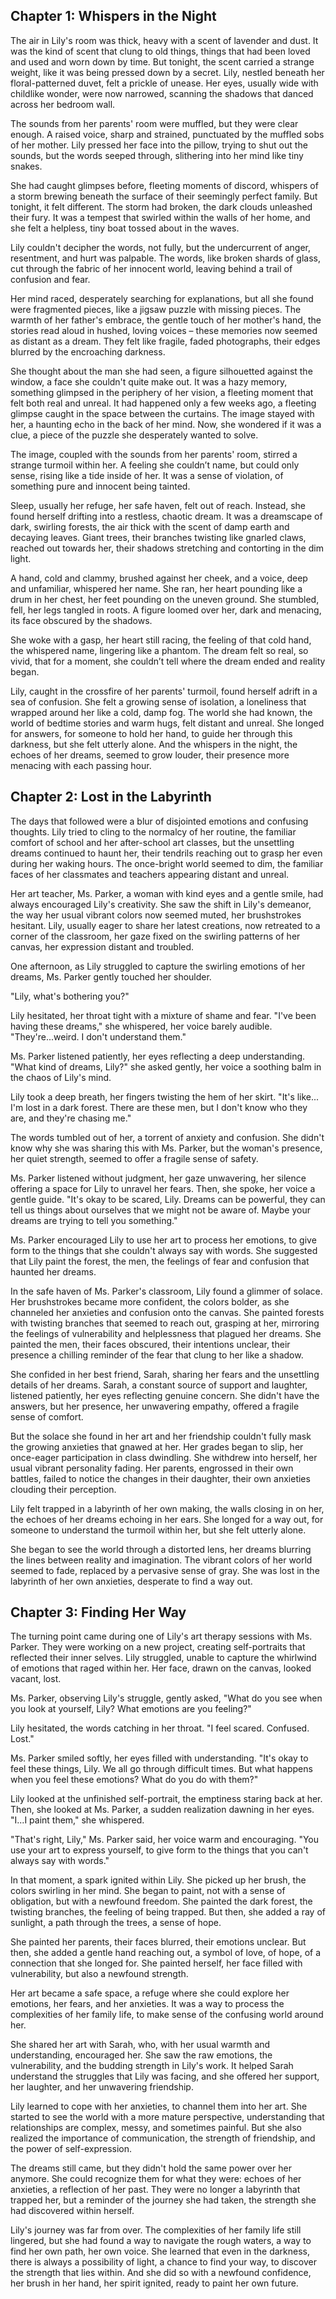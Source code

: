 ## Chapter 1: Whispers in the Night

The air in Lily's room was thick, heavy with a scent of lavender and dust. It was the kind of scent that clung to old things, things that had been loved and used and worn down by time. But tonight, the scent carried a strange weight, like it was being pressed down by a secret.  Lily, nestled beneath her floral-patterned duvet, felt a prickle of unease.  Her eyes, usually wide with childlike wonder, were now narrowed, scanning the shadows that danced across her bedroom wall. 

The sounds from her parents' room were muffled, but they were clear enough. A raised voice, sharp and strained, punctuated by the muffled sobs of her mother.  Lily pressed her face into the pillow, trying to shut out the sounds, but the words seeped through, slithering into her mind like tiny snakes. 

She had caught glimpses before, fleeting moments of discord, whispers of a storm brewing beneath the surface of their seemingly perfect family.  But tonight, it felt different.  The storm had broken, the dark clouds unleashed their fury.  It was a tempest that swirled within the walls of her home, and she felt a helpless, tiny boat tossed about in the waves.  

Lily couldn't decipher the words, not fully, but the undercurrent of anger, resentment, and hurt was palpable. The words, like broken shards of glass, cut through the fabric of her innocent world, leaving behind a trail of confusion and fear.  

Her mind raced, desperately searching for explanations, but all she found were fragmented pieces, like a jigsaw puzzle with missing pieces.  The warmth of her father's embrace, the gentle touch of her mother's hand, the stories read aloud in hushed, loving voices – these memories now seemed as distant as a dream.  They felt like fragile, faded photographs, their edges blurred by the encroaching darkness.

She thought about the man she had seen, a figure silhouetted against the window,  a face she couldn't quite make out. It was a hazy memory, something glimpsed in the periphery of her vision, a fleeting moment that felt both real and unreal. It had happened only a few weeks ago, a fleeting glimpse caught in the space between the curtains.  The image stayed with her, a haunting echo in the back of her mind.  Now, she wondered if it was a clue, a piece of the puzzle she desperately wanted to solve. 

The image, coupled with the sounds from her parents' room, stirred a strange turmoil within her. A feeling she couldn’t name, but could only sense, rising like a tide inside of her.  It was a sense of violation, of something pure and innocent being tainted.  

Sleep, usually her refuge, her safe haven, felt out of reach. Instead, she found herself drifting into a restless, chaotic dream.  It was a dreamscape of dark, swirling forests, the air thick with the scent of damp earth and decaying leaves.  Giant trees, their branches twisting like gnarled claws, reached out towards her, their shadows stretching and contorting in the dim light. 

A hand, cold and clammy, brushed against her cheek, and a voice, deep and unfamiliar, whispered her name. She ran, her heart pounding like a drum in her chest, her feet pounding on the uneven ground.  She stumbled, fell,  her legs tangled in roots. A figure loomed over her, dark and menacing, its face obscured by the shadows.  

She woke with a gasp, her heart still racing, the feeling of that cold hand, the whispered name, lingering like a phantom.  The dream felt so real, so vivid, that for a moment, she couldn’t tell where the dream ended and reality began. 

Lily, caught in the crossfire of her parents' turmoil,  found herself adrift in a sea of confusion.  She felt a growing sense of isolation, a loneliness that wrapped around her like a cold, damp fog.  The world she had known, the world of bedtime stories and warm hugs, felt distant and unreal.  She longed for answers, for someone to hold her hand, to guide her through this darkness, but she felt utterly alone.  And the whispers in the night, the echoes of her dreams, seemed to grow louder, their presence more menacing with each passing hour.


## Chapter 2: Lost in the Labyrinth

The days that followed were a blur of disjointed emotions and confusing thoughts.  Lily tried to cling to the normalcy of her routine, the familiar comfort of school and her after-school art classes, but the unsettling dreams continued to haunt her, their tendrils reaching out to grasp her even during her waking hours. The once-bright world seemed to dim, the familiar faces of her classmates and teachers appearing distant and unreal. 

Her art teacher, Ms. Parker, a woman with kind eyes and a gentle smile, had always encouraged Lily's creativity.  She saw the shift in Lily's demeanor, the way her usual vibrant colors now seemed muted, her brushstrokes hesitant.   Lily, usually eager to share her latest creations, now retreated to a corner of the classroom, her gaze fixed on the swirling patterns of her canvas, her expression distant and troubled.  

One afternoon, as Lily struggled to capture the swirling emotions of her dreams, Ms. Parker gently touched her shoulder.  

"Lily, what's bothering you?"  

Lily hesitated, her throat tight with a mixture of shame and fear.  "I've been having these dreams," she whispered, her voice barely audible.  "They're...weird.  I don't understand them."

Ms. Parker listened patiently, her eyes reflecting a deep understanding.  "What kind of dreams, Lily?" she asked gently, her voice a soothing balm in the chaos of Lily's mind.  

Lily took a deep breath, her fingers twisting the hem of her skirt. "It's like... I'm lost in a dark forest. There are these men, but I don't know who they are, and they're chasing me." 

The words tumbled out of her, a torrent of anxiety and confusion.  She didn't know why she was sharing this with Ms. Parker, but the woman's presence, her quiet strength, seemed to offer a fragile sense of safety.  

Ms. Parker listened without judgment, her gaze unwavering, her silence offering a space for Lily to unravel her fears.   Then,  she spoke,  her voice a gentle guide.  "It's okay to be scared, Lily.  Dreams can be powerful,  they can tell us things about ourselves that we might not be aware of.  Maybe your dreams are trying to tell you something."

Ms. Parker encouraged Lily to use her art to process her emotions, to give form to the things that she couldn't always say with words.  She suggested that Lily paint the forest, the men, the feelings of fear and confusion that haunted her dreams.

In the safe haven of Ms. Parker's classroom, Lily found a glimmer of solace.  Her brushstrokes became more confident, the colors bolder, as she channeled her anxieties and confusion onto the canvas.  She painted forests with twisting branches that seemed to reach out, grasping at her, mirroring the feelings of vulnerability and helplessness that plagued her dreams.   She painted the men, their faces obscured, their intentions unclear, their presence a chilling reminder of the fear that clung to her like a shadow.  

She confided in her best friend, Sarah, sharing her fears and the unsettling details of her dreams. Sarah, a constant source of support and laughter, listened patiently, her eyes reflecting genuine concern.  She didn't have the answers, but her presence, her unwavering empathy, offered a fragile sense of comfort.  

But the solace she found in her art and her friendship couldn't fully mask the growing anxieties that gnawed at her.  Her grades began to slip, her once-eager participation in class dwindling.  She withdrew into herself, her usual vibrant personality fading.  Her parents, engrossed in their own battles, failed to notice the changes in their daughter, their own anxieties clouding their perception.

Lily felt trapped in a labyrinth of her own making,  the walls closing in on her, the echoes of her dreams echoing in her ears.  She longed for a way out, for someone to understand the turmoil within her, but she felt utterly alone.  

She began to see the world through a distorted lens, her dreams blurring the lines between reality and imagination.  The vibrant colors of her world seemed to fade, replaced by a pervasive sense of gray.  She was lost in the labyrinth of her own anxieties, desperate to find a way out. 


## Chapter 3: Finding Her Way

The turning point came during one of Lily's art therapy sessions with Ms. Parker.  They were working on a new project, creating self-portraits that reflected their inner selves.  Lily struggled, unable to capture the whirlwind of emotions that raged within her.  Her face, drawn on the canvas,  looked vacant,  lost.

Ms. Parker, observing Lily's struggle, gently asked, "What do you see when you look at yourself, Lily? What emotions are you feeling?"

Lily hesitated, the words catching in her throat. "I feel scared. Confused.  Lost."

Ms. Parker smiled softly,  her eyes filled with understanding. "It's okay to feel these things, Lily.  We all go through difficult times.  But what happens when you feel these emotions?  What do you do with them?"

Lily looked at the unfinished self-portrait,  the emptiness staring back at her.  Then, she looked at Ms. Parker, a sudden realization dawning in her eyes.  "I...I paint them," she whispered.

"That's right, Lily," Ms. Parker said, her voice warm and encouraging. "You use your art to express yourself, to give form to the things that you can't always say with words."

In that moment, a spark ignited within Lily.  She picked up her brush, the colors swirling in her mind.  She began to paint, not with a sense of obligation, but with a newfound freedom.  She painted the dark forest, the twisting branches, the feeling of being trapped.  But then, she added a ray of sunlight, a path through the trees, a sense of hope.

She painted her parents, their faces blurred,  their emotions unclear.  But then,  she added a gentle hand reaching out, a symbol of love, of hope, of a connection that she longed for.  She painted herself, her face filled with  vulnerability, but also a newfound strength. 

Her art became a safe space, a refuge where she could explore her emotions, her fears, and her anxieties.  It was a way to process the complexities of her family life, to make sense of the confusing world around her.  

She shared her art with Sarah, who,  with her usual warmth and understanding,  encouraged her.   She saw  the raw emotions, the vulnerability, and the budding strength in Lily's work.  It  helped Sarah understand the struggles that Lily was facing, and she offered her support, her laughter, and her unwavering friendship.

Lily learned to cope with her anxieties, to channel them into her art. She started to see the world with a more mature perspective, understanding that relationships are complex, messy, and sometimes painful.  But she also realized the importance of communication, the strength of friendship, and the power of self-expression. 

The dreams still came, but they didn't hold the same power over her anymore.  She could recognize them for what they were: echoes of her anxieties,  a reflection of her past.  They were no longer a labyrinth that trapped her, but a reminder of the journey she had taken, the strength she had discovered within herself.  

Lily's journey was far from over.  The complexities of her family life still lingered, but she had found a way to navigate the rough waters,  a way to find her own path, her own voice.  She learned that even in the darkness, there is always a possibility of light,  a chance to find your way,  to discover the strength that lies within.  And she did so with a newfound confidence, her brush in her hand, her spirit ignited, ready to paint her own future. 
